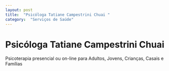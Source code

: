 ```yaml
---
layout: post
title:  "Psicóloga Tatiane Campestrini Chuai "
category:  "Serviços de Saúde"
---
```


# Psicóloga Tatiane Campestrini Chuai 

Psicoterapia presencial ou on-line para Adultos, Jovens, Crianças, Casais e Famílias 
